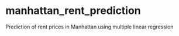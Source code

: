 # manhattan_rent_prediction
Prediction of rent prices in Manhattan using multiple linear regression
